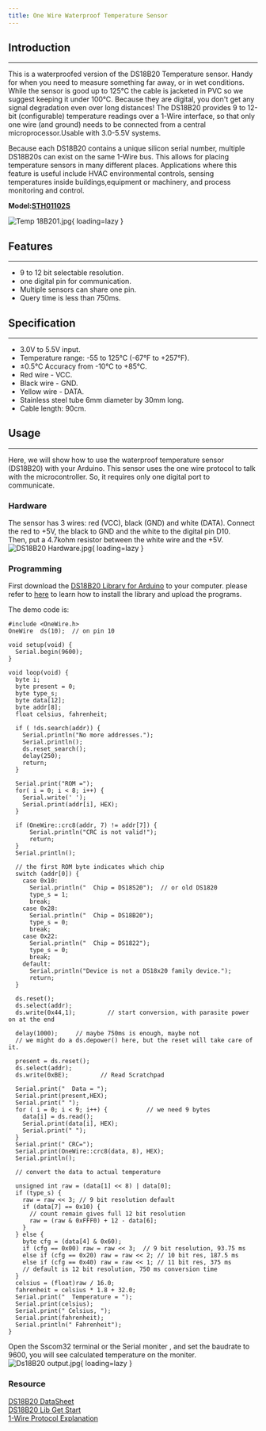 ```yaml
---
title: One Wire Waterproof Temperature Sensor
---
```


## Introduction
------------

This is a waterproofed version of the DS18B20 Temperature sensor. Handy for when you need to measure something far away, or in wet conditions. While the sensor is good up to 125°C the cable is jacketed in PVC so we suggest keeping it under 100°C. Because they are digital, you don't get any signal degradation even over long distances! The DS18B20 provides 9 to 12-bit (configurable) temperature readings over a 1-Wire interface, so that only one wire (and ground) needs to be connected from a central microprocessor.Usable with 3.0-5.5V systems.

Because each DS18B20 contains a unique silicon serial number, multiple DS18B20s can exist on the same 1-Wire bus. This allows for placing temperature sensors in many different places. Applications where this feature is useful include HVAC environmental controls, sensing temperatures inside buildings,equipment or machinery, and process monitoring and control.

**Model:[STH01102S](http://www.elecrow.com/sensor-c-111/temperature-humidity-c-111_112/one-wire-waterproof-temperature-sensor-p-314.html)**

![Temp 18B201.jpg](https://wiki.elecrow.com/images/thumb/3/33/Temp_18B201.jpg/400px-Temp_18B201.jpg){ loading=lazy }

## Features
--------

- 9 to 12 bit selectable resolution.
- one digital pin for communication.
- Multiple sensors can share one pin.
- Query time is less than 750ms.

## Specification
-------------

- 3.0V to 5.5V input.
- Temperature range: -55 to 125°C (-67°F to +257°F).
- ±0.5°C Accuracy from -10°C to +85°C.
- Red wire - VCC.
- Black wire - GND.
- Yellow wire - DATA.
- Stainless steel tube 6mm diameter by 30mm long.
- Cable length: 90cm.

## Usage
-----

Here, we will show how to use the waterproof temperature sensor (DS18B20) with your Arduino. This sensor uses the one wire protocol to talk with the microcontroller. So, it requires only one digital port to communicate.

### **Hardware**

The sensor has 3 wires: red (VCC), black (GND) and white (DATA). Connect the red to +5V, the black to GND and the white to the digital pin D10.   
Then, put a 4.7kohm resistor between the white wire and the +5V.   
![DS18B20 Hardware.jpg](https://wiki.elecrow.com/images/thumb/8/83/DS18B20_Hardware.jpg/400px-DS18B20_Hardware.jpg){ loading=lazy }

### **Programming**

First download the [DS18B20 Library for Arduino](http://www.elecrow.com/wiki/images/4/4f/DS18B20_Lib_For_Arduino.zip) to your computer. please refer to [here](../../how/how-to-install-the-librarys-and-upload-programs-to-arduino.md) to learn how to install the library and upload the programs.

The demo code is:

```
#include <OneWire.h>
OneWire  ds(10);  // on pin 10

void setup(void) {
  Serial.begin(9600);
}

void loop(void) {
  byte i;
  byte present = 0;
  byte type_s;
  byte data[12];
  byte addr[8];
  float celsius, fahrenheit;
  
  if ( !ds.search(addr)) {
    Serial.println("No more addresses.");
    Serial.println();
    ds.reset_search();
    delay(250);
    return;
  }
  
  Serial.print("ROM =");
  for( i = 0; i < 8; i++) {
    Serial.write(' ');
    Serial.print(addr[i], HEX);
  }

  if (OneWire::crc8(addr, 7) != addr[7]) {
      Serial.println("CRC is not valid!");
      return;
  }
  Serial.println();
 
  // the first ROM byte indicates which chip
  switch (addr[0]) {
    case 0x10:
      Serial.println("  Chip = DS18S20");  // or old DS1820
      type_s = 1;
      break;
    case 0x28:
      Serial.println("  Chip = DS18B20");
      type_s = 0;
      break;
    case 0x22:
      Serial.println("  Chip = DS1822");
      type_s = 0;
      break;
    default:
      Serial.println("Device is not a DS18x20 family device.");
      return;
  } 

  ds.reset();
  ds.select(addr);
  ds.write(0x44,1);         // start conversion, with parasite power on at the end
  
  delay(1000);     // maybe 750ms is enough, maybe not
  // we might do a ds.depower() here, but the reset will take care of it.
  
  present = ds.reset();
  ds.select(addr);    
  ds.write(0xBE);         // Read Scratchpad

  Serial.print("  Data = ");
  Serial.print(present,HEX);
  Serial.print(" ");
  for ( i = 0; i < 9; i++) {           // we need 9 bytes
    data[i] = ds.read();
    Serial.print(data[i], HEX);
    Serial.print(" ");
  }
  Serial.print(" CRC=");
  Serial.print(OneWire::crc8(data, 8), HEX);
  Serial.println();

  // convert the data to actual temperature

  unsigned int raw = (data[1] << 8) | data[0];
  if (type_s) {
    raw = raw << 3; // 9 bit resolution default
    if (data[7] == 0x10) {
      // count remain gives full 12 bit resolution
      raw = (raw & 0xFFF0) + 12 - data[6];
    }
  } else {
    byte cfg = (data[4] & 0x60);
    if (cfg == 0x00) raw = raw << 3;  // 9 bit resolution, 93.75 ms
    else if (cfg == 0x20) raw = raw << 2; // 10 bit res, 187.5 ms
    else if (cfg == 0x40) raw = raw << 1; // 11 bit res, 375 ms
    // default is 12 bit resolution, 750 ms conversion time
  }
  celsius = (float)raw / 16.0;
  fahrenheit = celsius * 1.8 + 32.0;
  Serial.print("  Temperature = ");
  Serial.print(celsius);
  Serial.print(" Celsius, ");
  Serial.print(fahrenheit);
  Serial.println(" Fahrenheit");
}
```

Open the Sscom32 terminal or the Serial moniter , and set the baudrate to 9600, you will see calculated temperature on the moniter.  
![Ds18B20 output.jpg](https://wiki.elecrow.com/images/7/7f/Ds18B20_output.jpg){ loading=lazy }

### **Resource**

[DS18B20 DataSheet](http://dlnmh9ip6v2uc.cloudfront.net/datasheets/Sensors/Temp/DS18B20.pdf)  
[DS18B20 Lib Get Start](http://bildr.org/2011/07/ds18b20-arduino/)  
[1-Wire Protocol Explanation ](http://playground.arduino.cc/Learning/OneWire)  